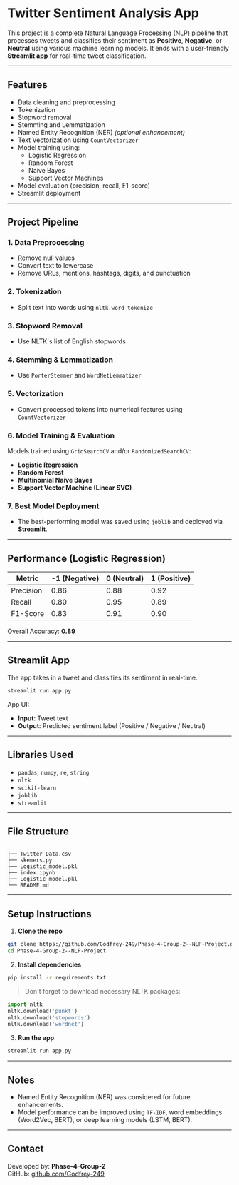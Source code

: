 # Twitter Sentiment Analysis App

This project is a complete Natural Language Processing (NLP) pipeline that processes tweets and classifies their sentiment as **Positive**, **Negative**, or **Neutral** using various machine learning models. It ends with a user-friendly **Streamlit app** for real-time tweet classification.

---

## Features

- Data cleaning and preprocessing
- Tokenization
- Stopword removal
- Stemming and Lemmatization
- Named Entity Recognition (NER) *(optional enhancement)*
- Text Vectorization using `CountVectorizer`
- Model training using:
  - Logistic Regression
  - Random Forest
  - Naive Bayes
  - Support Vector Machines
- Model evaluation (precision, recall, F1-score)
- Streamlit deployment

---

## Project Pipeline

### 1. Data Preprocessing

- Remove null values
- Convert text to lowercase
- Remove URLs, mentions, hashtags, digits, and punctuation

### 2. Tokenization

- Split text into words using `nltk.word_tokenize`

### 3. Stopword Removal

- Use NLTK's list of English stopwords

### 4. Stemming & Lemmatization

- Use `PorterStemmer` and `WordNetLemmatizer`

### 5. Vectorization

- Convert processed tokens into numerical features using `CountVectorizer`

### 6. Model Training & Evaluation

Models trained using `GridSearchCV` and/or `RandomizedSearchCV`:

- **Logistic Regression**
- **Random Forest**
- **Multinomial Naive Bayes**
- **Support Vector Machine (Linear SVC)**

### 7. Best Model Deployment

- The best-performing model was saved using `joblib` and deployed via **Streamlit**.

---

## Performance (Logistic Regression)

| Metric      | -1 (Negative) | 0 (Neutral) | 1 (Positive) |
|-------------|---------------|-------------|---------------|
| Precision   | 0.86          | 0.88        | 0.92          |
| Recall      | 0.80          | 0.95        | 0.89          |
| F1-Score    | 0.83          | 0.91        | 0.90          |

Overall Accuracy: **0.89**

---

## Streamlit App

The app takes in a tweet and classifies its sentiment in real-time.

```bash
streamlit run app.py
```

App UI:
- **Input**: Tweet text
- **Output**: Predicted sentiment label (Positive / Negative / Neutral)

---

## Libraries Used

- `pandas`, `numpy`, `re`, `string`
- `nltk`
- `scikit-learn`
- `joblib`
- `streamlit`

---

## File Structure

```
.
├── Twitter_Data.csv
├── skemers.py
├── Logistic_model.pkl
├── index.ipynb
├── Logistic_model.pkl
└── README.md
```

---

## Setup Instructions

1. **Clone the repo**

```bash
git clone https://github.com/Godfrey-249/Phase-4-Group-2--NLP-Project.git
cd Phase-4-Group-2--NLP-Project
```

2. **Install dependencies**

```bash
pip install -r requirements.txt
```

> Don't forget to download necessary NLTK packages:

```python
import nltk
nltk.download('punkt')
nltk.download('stopwords')
nltk.download('wordnet')
```

3. **Run the app**

```bash
streamlit run app.py
```

---

## Notes

- Named Entity Recognition (NER) was considered for future enhancements.
- Model performance can be improved using `TF-IDF`, word embeddings (Word2Vec, BERT), or deep learning models (LSTM, BERT).

---

## Contact

Developed by: **Phase-4-Group-2**  
GitHub: [github.com/Godfrey-249](https://github.com/Godfrey-249/Phase)
